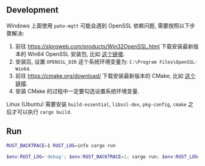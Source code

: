 ## Development

Windows 上面使用 `paho-mqtt` 可能会遇到 OpenSSL 依赖问题, 需要按照以下步骤解决:

1. 前往 <https://slproweb.com/products/Win32OpenSSL.html> 下载安装最新版本的 Win64 OpenSSL 安装包, 比如 [这个链接](https://slproweb.com/download/Win64OpenSSL-3_1_0.msi).
2. 安装后, 设置 `OPENSSL_DIR` 这个系统环境变量为: `C:\Program Files\OpenSSL-Win64`.
3. 前往 <https://cmake.org/download/> 下载安装最新版本的 CMake, 比如 [这个链接](https://github.com/Kitware/CMake/releases/download/v3.26.3/cmake-3.26.3-windows-x86_64.msi).
4. 安装 CMake 的过程中一定要勾选设置系统环境变量.

Linux (Ubuntu) 需要安装 `build-essential`, `libssl-dev`, `pkg-config`, `cmake` 之后才可以执行 `cargo build`.

## Run

```bash
RUST_BACKTRACE=1 RUST_LOG=info cargo run
```

```powershell
$env:RUST_LOG='debug'; $env:RUST_BACKTRACE=1; cargo run; $env:RUST_LOG='';
```